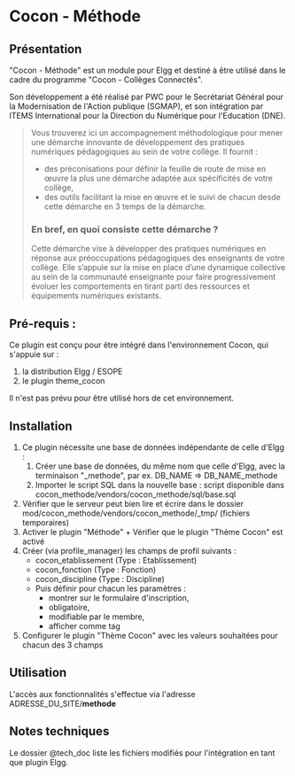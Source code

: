 Cocon - Méthode
===============

## Présentation
"Cocon - Méthode" est un module pour Elgg et destiné à être utilisé dans le cadre du programme "Cocon - Collèges Connectés".

Son développement a été réalisé par PWC pour le Secrétariat Général pour la Modernisation de l'Action publique (SGMAP), et son intégration par ITEMS International pour la Direction du Numérique pour l'Education (DNE).

> Vous trouverez ici un accompagnement méthodologique pour mener une démarche innovante de développement des pratiques numériques pédagogiques au sein de votre collège. Il fournit :
>  - des préconisations pour définir la feuille de route de mise en œuvre la plus une démarche adaptée aux spécificités de votre collège, 
>  - des outils facilitant la mise en œuvre et le suivi de chacun desde cette démarche en 3 temps de la démarche.
> 
> ### En bref, en quoi consiste cette démarche ?
> Cette démarche vise à développer des pratiques numériques en réponse aux préoccupations pédagogiques des enseignants de votre collège. Elle s’appuie sur la mise en place d’une dynamique collective au sein de la communauté enseignante pour faire progressivement évoluer les comportements en tirant parti des ressources et équipements numériques existants.



## Pré-requis :
Ce plugin est conçu pour être intégré dans l'environnement Cocon, qui s'appuie sur :

1. la distribution Elgg / ESOPE
2. le plugin theme_cocon

Il n'est pas prévu pour être utilisé hors de cet environnement.



## Installation

1. Ce plugin nécessite une base de données indépendante de celle d'Elgg : 
	1. Créer une base de données, du même nom que celle d'Elgg, avec la terminaison "_methode", par ex. DB_NAME => DB_NAME_methode
	2. Importer le script SQL dans la nouvelle base : script disponible dans cocon_methode/vendors/cocon_methode/sql/base.sql
2. Vérifier que le serveur peut bien lire et écrire dans le dossier mod/cocon_methode/vendors/cocon_methode/_tmp/ (fichiers temporaires)
3. Activer le plugin "Méthode" + Vérifier que le plugin "Thème Cocon" est activé
4. Créer (via profile_manager) les champs de profil suivants :
	- cocon_etablissement (Type : Etablissement)
	- cocon_fonction (Type : Fonction)
	- cocon_discipline (Type : Discipline)
	- Puis définir pour chacun les paramètres :
		- montrer sur le formulaire d'inscription, 
		- obligatoire, 
		- modifiable par le membre, 
		- afficher comme tag
5. Configurer le plugin "Thème Cocon" avec les valeurs souhaitées pour chacun des 3 champs



## Utilisation
L'accès aux fonctionnalités s'effectue via l'adresse ADRESSE_DU_SITE/**methode**



## Notes techniques
Le dossier @tech_doc liste les fichiers modifiés pour l'intégration en tant que plugin Elgg.


